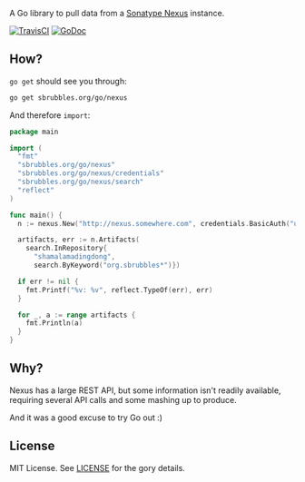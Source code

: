 A Go library to pull data from a [Sonatype Nexus](http://www.sonatype.com/nexus) instance.

[![TravisCI](https://travis-ci.org/hanjos/nexus.svg)](https://travis-ci.org/hanjos/nexus)
[![GoDoc](https://godoc.org/sbrubbles.org/go/nexus?status.svg)](https://godoc.org/sbrubbles.org/go/nexus)

How?
----

`go get` should see you through:

```sh
go get sbrubbles.org/go/nexus
```

And therefore `import`:

```Go
package main

import (
  "fmt"
  "sbrubbles.org/go/nexus"
  "sbrubbles.org/go/nexus/credentials"
  "sbrubbles.org/go/nexus/search"
  "reflect"
)

func main() {
  n := nexus.New("http://nexus.somewhere.com", credentials.BasicAuth("username", "password"))

  artifacts, err := n.Artifacts(
    search.InRepository{
      "shamalamadingdong",
      search.ByKeyword("org.sbrubbles*")})

  if err != nil {
    fmt.Printf("%v: %v", reflect.TypeOf(err), err)
  }

  for _, a := range artifacts {
    fmt.Println(a)
  }
}
```

Why?
----

Nexus has a large REST API, but some information isn't readily available, requiring several API calls and some mashing
up to produce.

And it was a good excuse to try Go out :)

License
-------

MIT License. See [LICENSE](https://github.com/hanjos/nexus/blob/master/LICENSE) for the gory details.
